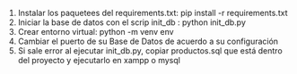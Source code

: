 1. Instalar los paquetees del requirements.txt: pip install -r requirements.txt
2. Iniciar la base de datos con el scrip init_db : python init_db.py
3. Crear entorno virtual: python -m venv env
4. Cambiar el puerto de su Base de Datos de acuerdo a su configuración
5. Si sale error al ejecutar init_db.py, copiar productos.sql que está dentro del proyecto y ejecutarlo en xampp o mysql

